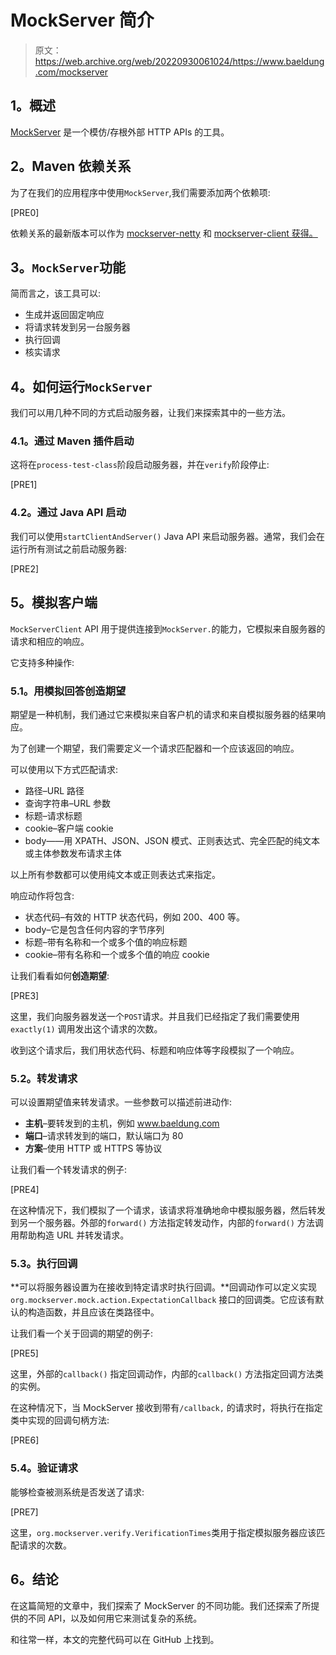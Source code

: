 # MockServer 简介

> 原文：<https://web.archive.org/web/20220930061024/https://www.baeldung.com/mockserver>

## **1。概述**

[MockServer](https://web.archive.org/web/20220524125229/http://www.mock-server.com/) 是一个模仿/存根外部 HTTP APIs 的工具。

## **2。Maven 依赖关系**

为了在我们的应用程序中使用`MockServer`,我们需要添加两个依赖项:

[PRE0]

依赖关系的最新版本可以作为 [mockserver-netty](https://web.archive.org/web/20220524125229/https://search.maven.org/classic/#search%7Cga%7C1%7Cg%3A%22org.mock-server%22%20%20a%3A%22mockserver-netty%22) 和 [mockserver-client 获得。](https://web.archive.org/web/20220524125229/https://search.maven.org/classic/#search%7Cga%7C1%7Cg%3A%22org.mock-server%22%20%20a%3A%22mockserver-client-java%22)

## **3。`MockServer`功能**

简而言之，该工具可以:

*   生成并返回固定响应
*   将请求转发到另一台服务器
*   执行回调
*   核实请求

## **4。如何运行`MockServer`**

我们可以用几种不同的方式启动服务器，让我们来探索其中的一些方法。

### **4.1。通过 Maven 插件启动**

这将在`process-test-class`阶段启动服务器，并在`verify`阶段停止:

[PRE1]

### **4.2。通过 Java API 启动**

我们可以使用`startClientAndServer()` Java API 来启动服务器。通常，我们会在运行所有测试之前启动服务器:

[PRE2]

## **5。模拟客户端**

`MockServerClient` API 用于提供连接到`MockServer.`的能力，它模拟来自服务器的请求和相应的响应。

它支持多种操作:

### **5.1。用模拟回答创造期望**

期望是一种机制，我们通过它来模拟来自客户机的请求和来自模拟服务器的结果响应。

为了创建一个期望，我们需要定义一个请求匹配器和一个应该返回的响应。

可以使用以下方式匹配请求:

*   路径–URL 路径
*   查询字符串–URL 参数
*   标题–请求标题
*   cookie–客户端 cookie
*   body——用 XPATH、JSON、JSON 模式、正则表达式、完全匹配的纯文本或主体参数发布请求主体

以上所有参数都可以使用纯文本或正则表达式来指定。

响应动作将包含:

*   状态代码–有效的 HTTP 状态代码，例如 200、400 等。
*   body–它是包含任何内容的字节序列
*   标题–带有名称和一个或多个值的响应标题
*   cookie–带有名称和一个或多个值的响应 cookie

让我们看看如何**创造期望**:

[PRE3]

这里，我们向服务器发送一个`POST`请求。并且我们已经指定了我们需要使用`exactly(1)` 调用发出这个请求的次数。

收到这个请求后，我们用状态代码、标题和响应体等字段模拟了一个响应。

### 5.2。转发请求

可以设置期望值来转发请求。一些参数可以描述前进动作:

*   **主机**–要转发到的主机，例如 www.baeldung.com
*   **端口**–请求转发到的端口，默认端口为 80
*   **方案**–使用 HTTP 或 HTTPS 等协议

让我们看一个转发请求的例子:

[PRE4]

在这种情况下，我们模拟了一个请求，该请求将准确地命中模拟服务器，然后转发到另一个服务器。外部的`forward()` 方法指定转发动作，内部的`forward()` 方法调用帮助构造 URL 并转发请求。

### 5.3。执行回调

**可以将服务器设置为在接收到特定请求时执行回调。**回调动作可以定义实现`org.mockserver.mock.action.ExpectationCallback` 接口的回调类。它应该有默认的构造函数，并且应该在类路径中。

让我们看一个关于回调的期望的例子:

[PRE5]

这里，外部的`callback()` 指定回调动作，内部的`callback()` 方法指定回调方法类的实例。

在这种情况下，当 MockServer 接收到带有`/callback,` 的请求时，将执行在指定类中实现的回调句柄方法:

[PRE6]

### 5.4。验证请求

能够检查被测系统是否发送了请求:

[PRE7]

这里，`org.mockserver.verify.VerificationTimes`类用于指定模拟服务器应该匹配请求的次数。

## **6。结论**

在这篇简短的文章中，我们探索了 MockServer 的不同功能。我们还探索了所提供的不同 API，以及如何用它来测试复杂的系统。

和往常一样，本文的完整代码可以在 GitHub 上找到。